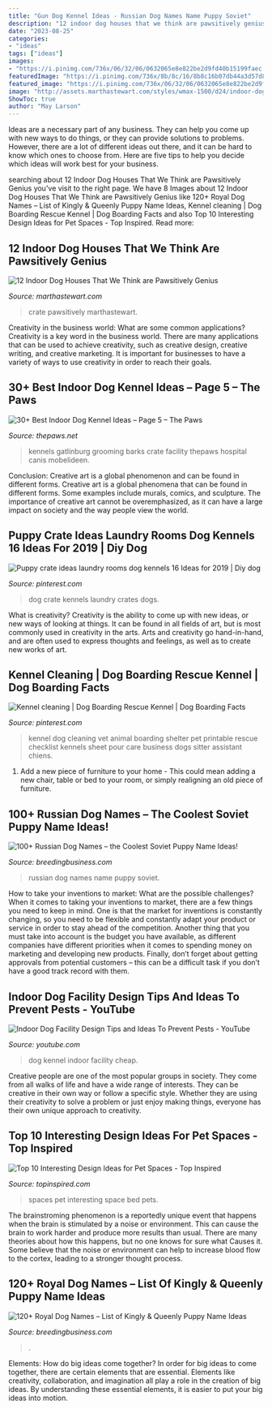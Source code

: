 ```yaml
---
title: "Gun Dog Kennel Ideas - Russian Dog Names Name Puppy Soviet"
description: "12 indoor dog houses that we think are pawsitively genius"
date: "2023-08-25"
categories:
- "ideas"
tags: ["ideas"]
images:
- "https://i.pinimg.com/736x/06/32/06/0632065e8e822be2d9fd40b15199faec.jpg"
featuredImage: "https://i.pinimg.com/736x/8b/8c/16/8b8c16b07db44a3d57d826801a264a8b.jpg"
featured_image: "https://i.pinimg.com/736x/06/32/06/0632065e8e822be2d9fd40b15199faec.jpg"
image: "http://assets.marthastewart.com/styles/wmax-1500/d24/indoor-dog-house-kitchen/indoor-dog-house-kitchen_horiz.jpg?itok=T7r4kyjr"
ShowToc: true
author: "May Larson"
---
```



Ideas are a necessary part of any business. They can help you come up with new ways to do things, or they can provide solutions to problems. However, there are a lot of different ideas out there, and it can be hard to know which ones to choose from. Here are five tips to help you decide which ideas will work best for your business.

	

		
searching about 12 Indoor Dog Houses That We Think are Pawsitively Genius you've visit to the right page. We have 8 Images about 12 Indoor Dog Houses That We Think are Pawsitively Genius like 120+ Royal Dog Names – List of Kingly &amp; Queenly Puppy Name Ideas, Kennel cleaning | Dog Boarding Rescue Kennel | Dog Boarding Facts and also Top 10 Interesting Design Ideas for Pet Spaces - Top Inspired. Read more:
		
    
## 12 Indoor Dog Houses That We Think Are Pawsitively Genius

<img loading=lazy src="http://assets.marthastewart.com/styles/wmax-1500/d24/indoor-dog-house-kitchen/indoor-dog-house-kitchen_horiz.jpg?itok=T7r4kyjr" onerror="this.onerror=null;this.src='https://tse2.mm.bing.net/th?id=OIP.lwoe0VG4nC4iSiyg-v5eqAHaEK&amp;pid=15.1';" alt="12 Indoor Dog Houses That We Think are Pawsitively Genius">

_Source: marthastewart.com_

>crate pawsitively marthastewart. 

	

Creativity in the business world: What are some common applications?
Creativity is a key word in the business world. There are many applications that can be used to achieve creativity, such as creative design, creative writing, and creative marketing. It is important for businesses to have a variety of ways to use creativity in order to reach their goals.

    
## 30+ Best Indoor Dog Kennel Ideas – Page 5 – The Paws

<img loading=lazy src="https://www.thepaws.net/wp-content/uploads/2018/10/indoor-dog-kennel-idea-36.jpg" onerror="this.onerror=null;this.src='https://tse3.mm.bing.net/th?id=OIP.WPxlTYX62YCXFe1p1ScT-QHaFj&amp;pid=15.1';" alt="30+ Best Indoor Dog Kennel Ideas – Page 5 – The Paws">

_Source: thepaws.net_

>kennels gatlinburg grooming barks crate facility thepaws hospital canis mobelideen. 

	

Conclusion: Creative art is a global phenomenon and can be found in different forms.
Creative art is a global phenomena that can be found in different forms. Some examples include murals, comics, and sculpture. The importance of creative art cannot be overemphasized, as it can have a large impact on society and the way people view the world.

    
## Puppy Crate Ideas Laundry Rooms Dog Kennels 16 Ideas For 2019 | Diy Dog

<img loading=lazy src="https://i.pinimg.com/736x/06/32/06/0632065e8e822be2d9fd40b15199faec.jpg" onerror="this.onerror=null;this.src='https://tse1.mm.bing.net/th?id=OIP.kKqgelYnLeIccKo99WpPcAAAAA&amp;pid=15.1';" alt="Puppy crate ideas laundry rooms dog kennels 16 Ideas for 2019 | Diy dog">

_Source: pinterest.com_

>dog crate kennels laundry crates dogs. 

	

What is creativity?
Creativity is the ability to come up with new ideas, or new ways of looking at things. It can be found in all fields of art, but is most commonly used in creativity in the arts. Arts and creativity go hand-in-hand, and are often used to express thoughts and feelings, as well as to create new works of art.

    
## Kennel Cleaning | Dog Boarding Rescue Kennel | Dog Boarding Facts

<img loading=lazy src="https://i.pinimg.com/736x/8b/8c/16/8b8c16b07db44a3d57d826801a264a8b.jpg" onerror="this.onerror=null;this.src='https://tse3.mm.bing.net/th?id=OIP.7hodkDtEpXXSBmhspSu-rwHaJ3&amp;pid=15.1';" alt="Kennel cleaning | Dog Boarding Rescue Kennel | Dog Boarding Facts">

_Source: pinterest.com_

>kennel dog cleaning vet animal boarding shelter pet printable rescue checklist kennels sheet pour care business dogs sitter assistant chiens. 

	

1. Add a new piece of furniture to your home - This could mean adding a new chair, table or bed to your room, or simply realigning an old piece of furniture.

    
## 100+ Russian Dog Names – The Coolest Soviet Puppy Name Ideas!

<img loading=lazy src="https://cdn.breedingbusiness.com/wp-content/uploads/2020/01/russian-dog-names-1.jpg" onerror="this.onerror=null;this.src='https://tse4.mm.bing.net/th?id=OIP.A-4uAJf8TABAJ8UbNrk7WAHaEX&amp;pid=15.1';" alt="100+ Russian Dog Names – the Coolest Soviet Puppy Name Ideas!">

_Source: breedingbusiness.com_

>russian dog names name puppy soviet. 

	

How to take your inventions to market: What are the possible challenges?
When it comes to taking your inventions to market, there are a few things you need to keep in mind. One is that the market for inventions is constantly changing, so you need to be flexible and constantly adapt your product or service in order to stay ahead of the competition. Another thing that you must take into account is the budget you have available, as different companies have different priorities when it comes to spending money on marketing and developing new products. Finally, don’t forget about getting approvals from potential customers – this can be a difficult task if you don’t have a good track record with them.

    
## Indoor Dog Facility Design Tips And Ideas To Prevent Pests - YouTube

<img loading=lazy src="http://i.ytimg.com/vi/468s-gUO7Bg/maxresdefault.jpg" onerror="this.onerror=null;this.src='https://tse4.mm.bing.net/th?id=OIP.zqzJ_Ra9lWx0WG-fT2eZPgHaEK&amp;pid=15.1';" alt="Indoor Dog Facility Design Tips and Ideas To Prevent Pests - YouTube">

_Source: youtube.com_

>dog kennel indoor facility cheap. 

	

Creative people are one of the most popular groups in society. They come from all walks of life and have a wide range of interests. They can be creative in their own way or follow a specific style. Whether they are using their creativity to solve a problem or just enjoy making things, everyone has their own unique approach to creativity.

    
## Top 10 Interesting Design Ideas For Pet Spaces - Top Inspired

<img loading=lazy src="http://www.topinspired.com/wp-content/uploads/2013/12/Space-Pets_02.jpg" onerror="this.onerror=null;this.src='https://tse3.mm.bing.net/th?id=OIP.BQ0hOXkGbZNvSBogr-OWiAHaKE&amp;pid=15.1';" alt="Top 10 Interesting Design Ideas for Pet Spaces - Top Inspired">

_Source: topinspired.com_

>spaces pet interesting space bed pets. 

	

The brainstroming phenomenon is a reportedly unique event that happens when the brain is stimulated by a noise or environment. This can cause the brain to work harder and produce more results than usual. There are many theories about how this happens, but no one knows for sure what Causes it. Some believe that the noise or environment can help to increase blood flow to the cortex, leading to a stronger thought process.

    
## 120+ Royal Dog Names – List Of Kingly &amp; Queenly Puppy Name Ideas

<img loading=lazy src="https://breedingbusiness.com/wp-content/uploads/2020/02/royal-dog-names.jpg" onerror="this.onerror=null;this.src='https://tse2.mm.bing.net/th?id=OIP.d6BzzjzOAZk_ctn827HphQHaEX&amp;pid=15.1';" alt="120+ Royal Dog Names – List of Kingly &amp; Queenly Puppy Name Ideas">

_Source: breedingbusiness.com_

>. 

	

Elements: How do big ideas come together?
In order for big ideas to come together, there are certain elements that are essential. Elements like creativity, collaboration, and imagination all play a role in the creation of big ideas. By understanding these essential elements, it is easier to put your big ideas into motion.

